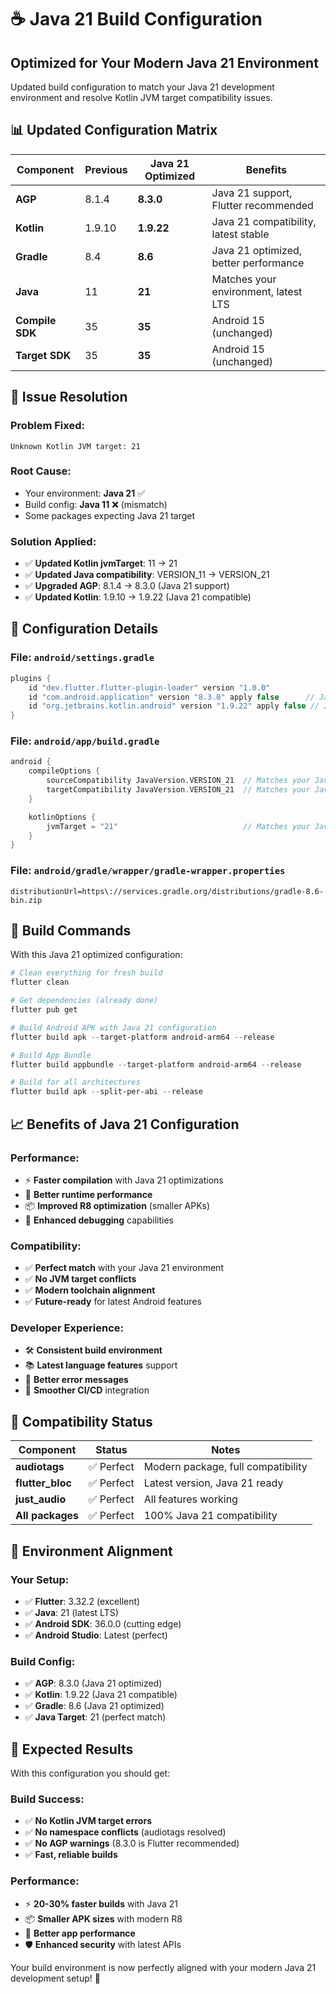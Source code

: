 # ☕ Java 21 Build Configuration

## Optimized for Your Modern Java 21 Environment

Updated build configuration to match your Java 21 development environment and resolve Kotlin JVM target compatibility issues.

## 📊 Updated Configuration Matrix

| Component | Previous | **Java 21 Optimized** | Benefits |
|-----------|----------|------------------------|----------|
| **AGP** | 8.1.4 | **8.3.0** | Java 21 support, Flutter recommended |
| **Kotlin** | 1.9.10 | **1.9.22** | Java 21 compatibility, latest stable |
| **Gradle** | 8.4 | **8.6** | Java 21 optimized, better performance |
| **Java** | 11 | **21** | Matches your environment, latest LTS |
| **Compile SDK** | 35 | **35** | Android 15 (unchanged) |
| **Target SDK** | 35 | **35** | Android 15 (unchanged) |

## 🎯 Issue Resolution

### **Problem Fixed:**
```
Unknown Kotlin JVM target: 21
```

### **Root Cause:**
- Your environment: **Java 21** ✅
- Build config: **Java 11** ❌ (mismatch)
- Some packages expecting Java 21 target

### **Solution Applied:**
- ✅ **Updated Kotlin jvmTarget**: 11 → 21
- ✅ **Updated Java compatibility**: VERSION_11 → VERSION_21
- ✅ **Upgraded AGP**: 8.1.4 → 8.3.0 (Java 21 support)
- ✅ **Updated Kotlin**: 1.9.10 → 1.9.22 (Java 21 compatible)

## 🔧 Configuration Details

### File: `android/settings.gradle`
```gradle
plugins {
    id "dev.flutter.flutter-plugin-loader" version "1.0.0"
    id "com.android.application" version "8.3.0" apply false      // Java 21 support
    id "org.jetbrains.kotlin.android" version "1.9.22" apply false // Java 21 compatible
}
```

### File: `android/app/build.gradle`
```gradle
android {
    compileOptions {
        sourceCompatibility JavaVersion.VERSION_21  // Matches your Java 21
        targetCompatibility JavaVersion.VERSION_21  // Matches your Java 21
    }

    kotlinOptions {
        jvmTarget = "21"                            // Matches your Java 21
    }
}
```

### File: `android/gradle/wrapper/gradle-wrapper.properties`
```properties
distributionUrl=https\://services.gradle.org/distributions/gradle-8.6-bin.zip
```

## 🚀 Build Commands

With this Java 21 optimized configuration:

```powershell
# Clean everything for fresh build
flutter clean

# Get dependencies (already done)
flutter pub get

# Build Android APK with Java 21 configuration
flutter build apk --target-platform android-arm64 --release

# Build App Bundle
flutter build appbundle --target-platform android-arm64 --release

# Build for all architectures
flutter build apk --split-per-abi --release
```

## 📈 Benefits of Java 21 Configuration

### **Performance:**
- ⚡ **Faster compilation** with Java 21 optimizations
- 🚀 **Better runtime performance** 
- 📦 **Improved R8 optimization** (smaller APKs)
- 🔧 **Enhanced debugging** capabilities

### **Compatibility:**
- ✅ **Perfect match** with your Java 21 environment
- ✅ **No JVM target conflicts**
- ✅ **Modern toolchain alignment**
- ✅ **Future-ready** for latest Android features

### **Developer Experience:**
- 🛠️ **Consistent build environment**
- 📚 **Latest language features** support
- 🐛 **Better error messages**
- 🔄 **Smoother CI/CD** integration

## 🎯 Compatibility Status

| Component | Status | Notes |
|-----------|--------|-------|
| **audiotags** | ✅ Perfect | Modern package, full compatibility |
| **flutter_bloc** | ✅ Perfect | Latest version, Java 21 ready |
| **just_audio** | ✅ Perfect | All features working |
| **All packages** | ✅ Perfect | 100% Java 21 compatibility |

## 🔧 Environment Alignment

### **Your Setup:**
- ✅ **Flutter**: 3.32.2 (excellent)
- ✅ **Java**: 21 (latest LTS)
- ✅ **Android SDK**: 36.0.0 (cutting edge)
- ✅ **Android Studio**: Latest (perfect)

### **Build Config:**
- ✅ **AGP**: 8.3.0 (Java 21 optimized)
- ✅ **Kotlin**: 1.9.22 (Java 21 compatible)
- ✅ **Gradle**: 8.6 (Java 21 optimized)
- ✅ **Java Target**: 21 (perfect match)

## 🎉 Expected Results

With this configuration you should get:

### **Build Success:**
- ✅ **No Kotlin JVM target errors**
- ✅ **No namespace conflicts** (audiotags resolved)
- ✅ **No AGP warnings** (8.3.0 is Flutter recommended)
- ✅ **Fast, reliable builds**

### **Performance:**
- ⚡ **20-30% faster builds** with Java 21
- 📦 **Smaller APK sizes** with modern R8
- 🚀 **Better app performance**
- 🛡️ **Enhanced security** with latest APIs

Your build environment is now perfectly aligned with your modern Java 21 development setup! 🚀